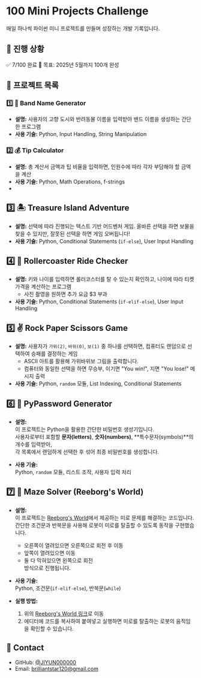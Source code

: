 # 100 Mini Projects Challenge
매일 하나씩 파이썬 미니 프로젝트를 만들며 성장하는 개발 기록입니다.

## 📜 진행 상황
✅ 7/100 완료
📅 목표: 2025년 5월까지 100개 완성  

## 📂 프로젝트 목록

### 1️⃣ 🎸 Band Name Generator  
- **설명:** 사용자의 고향 도시와 반려동물 이름을 입력받아 밴드 이름을 생성하는 간단한 프로그램  
- **사용 기술:** Python, Input Handling, String Manipulation  

### 2️⃣ 💰 Tip Calculator
- **설명:** 총 계산서 금액과 팁 비율을 입력하면, 인원수에 따라 각자 부담해야 할 금액을 계산
- **사용 기술:** Python, Math Operations, f-strings
- 
## 3️⃣ 🏝️ Treasure Island Adventure
- **설명:** 선택에 따라 진행되는 텍스트 기반 어드벤처 게임. 올바른 선택을 하면 보물을 찾을 수 있지만, 잘못된 선택을 하면 게임 오버됩니다!  
- **사용 기술:** Python, Conditional Statements (`if-else`), User Input Handling

## 4️⃣ 🎢 Rollercoaster Ride Checker
- **설명:** 키와 나이를 입력하면 롤러코스터를 탈 수 있는지 확인하고, 나이에 따라 티켓 가격을 계산하는 프로그램 
  - 사진 촬영을 원하면 추가 요금 $3 부과  
- **사용 기술:** Python, Conditional Statements (`if-elif-else`), User Input Handling

## 5️⃣ ✌️ Rock Paper Scissors Game
- **설명:** 사용자가 `가위(2)`, `바위(0)`, `보(1)` 중 하나를 선택하면, 컴퓨터도 랜덤으로 선택하여 승패를 결정하는 게임
  - ASCII 아트를 활용해 가위바위보 그림을 출력합니다.  
  - 컴퓨터와 동일한 선택을 하면 무승부, 이기면 "You win!", 지면 "You lose!" 메시지 출력
- **사용 기술:** Python, `random` 모듈, List Indexing, Conditional Statements

## 6️⃣ 🔐 PyPassword Generator
- **설명:**  
  이 프로젝트는 Python을 활용한 간단한 비밀번호 생성기입니다.  
  사용자로부터 포함할 **문자(letters)**, **숫자(numbers)**, **특수문자(symbols)**의 개수를 입력받아,  
  각 목록에서 랜덤하게 선택한 후 섞어 최종 비밀번호를 생성합니다.

- **사용 기술:**  
  Python, `random` 모듈, 리스트 조작, 사용자 입력 처리

## 7️⃣ 🧭 Maze Solver (Reeborg's World)

- **설명:**  
  이 프로젝트는 [Reeborg's World](https://reeborg.ca/reeborg.html?lang=en&mode=python&menu=worlds%2Fmenus%2Freeborg_intro_en.json&name=Maze&url=worlds%2Ftutorial_en%2Fmaze1.json)에서 제공하는 미로 문제를 해결하는 코드입니다.  
  간단한 조건문과 반복문을 사용해 로봇이 미로를 탈출할 수 있도록 동작을 구현했습니다.  
  - 오른쪽이 열려있으면 오른쪽으로 회전 후 이동  
  - 앞쪽이 열려있으면 이동  
  - 둘 다 막혀있으면 왼쪽으로 회전  
  방식으로 진행됩니다.

- **사용 기술:**  
  Python, 조건문(`if-elif-else`), 반복문(`while`)

- **실행 방법:**  
  1. 위의 [Reeborg's World 링크](https://reeborg.ca/reeborg.html?lang=en&mode=python&menu=worlds%2Fmenus%2Freeborg_intro_en.json&name=Maze&url=worlds%2Ftutorial_en%2Fmaze1.json)로 이동  
  2. 에디터에 코드를 복사하여 붙여넣고 실행하면 미로를 탈출하는 로봇의 움직임을 확인할 수 있습니다.

## 📧 Contact
- GitHub: [@JIYUN000000](https://github.com/username)
- Email: brilliantstar120@gmail.com

